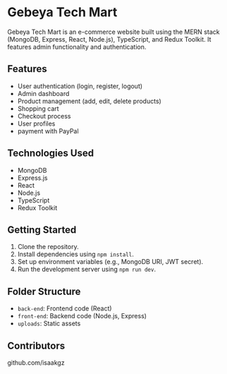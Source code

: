 # Gebeya Tech Mart

Gebeya Tech Mart is an e-commerce website built using the MERN stack (MongoDB, Express, React, Node.js), TypeScript, and Redux Toolkit. It features admin functionality and authentication.

## Features

- User authentication (login, register, logout)
- Admin dashboard
- Product management (add, edit, delete products)
- Shopping cart
- Checkout process
- User profiles
- payment with PayPal

## Technologies Used

- MongoDB
- Express.js
- React
- Node.js
- TypeScript
- Redux Toolkit

## Getting Started

1. Clone the repository.
2. Install dependencies using `npm install`.
3. Set up environment variables (e.g., MongoDB URI, JWT secret).
4. Run the development server using `npm run dev`.


## Folder Structure

- `back-end`: Frontend code (React)
- `front-end`: Backend code (Node.js, Express)
- `uploads`: Static assets

## Contributors
github.com/isaakgz


